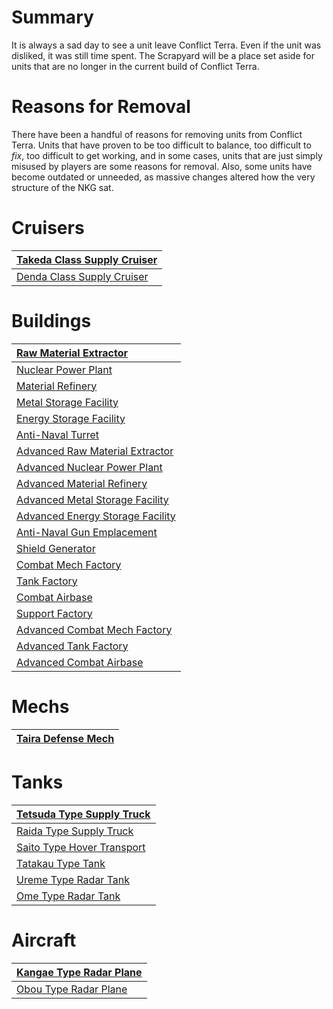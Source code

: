 # Summary #
It is always a sad day to see a unit leave Conflict Terra.  Even if the unit was disliked, it was still time spent.  The Scrapyard will be a place set aside for units that are no longer in the current build of Conflict Terra.

# Reasons for Removal #
There have been a handful of reasons for removing units from Conflict Terra.  Units that have proven to be too difficult to balance, too difficult to _fix_, too difficult to get working, and in some cases, units that are just simply misused by players are some reasons for removal.  Also, some units have become outdated or unneeded, as massive changes altered how the very structure of the NKG sat.

# Cruisers #

|[Takeda Class Supply Cruiser](http://code.google.com/p/conflictterra/wiki/NKGTakedaClassSupplyCruiser)|
|:-----------------------------------------------------------------------------------------------------|
|[Denda Class Supply Cruiser](http://code.google.com/p/conflictterra/wiki/NKGDendaClassSupplyCruiser)|

# Buildings #

|[Raw Material Extractor](http://code.google.com/p/conflictterra/wiki/NKGRawMaterialExtractor)|
|:--------------------------------------------------------------------------------------------|
|[Nuclear Power Plant](http://code.google.com/p/conflictterra/wiki/NKGNuclearPowerPlant)|
|[Material Refinery](http://code.google.com/p/conflictterra/wiki/NKGMaterialRefinery)|
|[Metal Storage Facility](http://code.google.com/p/conflictterra/wiki/NKGMetalStorageFacility)|
|[Energy Storage Facility](http://code.google.com/p/conflictterra/wiki/NKGEnergyStorageFacility)|
|[Anti-Naval Turret](http://code.google.com/p/conflictterra/wiki/NKGAntiNavalTurret)|
|[Advanced Raw Material Extractor](http://code.google.com/p/conflictterra/wiki/NKGAdvancedRawMaterialExtractor)|
|[Advanced Nuclear Power Plant](http://code.google.com/p/conflictterra/wiki/NKGAdvancedNuclearPowerPlant)|
|[Advanced Material Refinery](http://code.google.com/p/conflictterra/wiki/NKGAdvancedMaterialRefinery)|
|[Advanced Metal Storage Facility](http://code.google.com/p/conflictterra/wiki/NKGAdvancedMetalStorageFacility)|
|[Advanced Energy Storage Facility](http://code.google.com/p/conflictterra/wiki/NKGAdvancedEnergyStorageFacility)|
|[Anti-Naval Gun Emplacement](http://code.google.com/p/conflictterra/wiki/NKGAntiNavalGunEmplacement)|
|[Shield Generator](http://code.google.com/p/conflictterra/wiki/NKGShieldGenerator)|
|[Combat Mech Factory](http://code.google.com/p/conflictterra/wiki/NKGCombatMechFactory)|
|[Tank Factory](http://code.google.com/p/conflictterra/wiki/NKGTankFactory)|
|[Combat Airbase](http://code.google.com/p/conflictterra/wiki/NKGCombatAirbase)|
|[Support Factory](http://code.google.com/p/conflictterra/wiki/NKGSupportFactory)|
|[Advanced Combat Mech Factory](http://code.google.com/p/conflictterra/wiki/NKGAdvancedCombatMechFactory)|
|[Advanced Tank Factory](http://code.google.com/p/conflictterra/wiki/NKGAdvancedTankFactory)|
|[Advanced Combat Airbase](http://code.google.com/p/conflictterra/wiki/NKGAdvancedCombatAirbase)|

# Mechs #

|[Taira Defense Mech](http://code.google.com/p/conflictterra/wiki/NKGTairaDefenseMech)|
|:------------------------------------------------------------------------------------|

# Tanks #

|[Tetsuda Type Supply Truck](http://code.google.com/p/conflictterra/wiki/NKGTetsudaTypeSupplyTruck)|
|:-------------------------------------------------------------------------------------------------|
|[Raida Type Supply Truck](http://code.google.com/p/conflictterra/wiki/NKGRaidaTypeSupplyTruck)|
|[Saito Type Hover Transport](http://code.google.com/p/conflictterra/wiki/NKGSaitoTypeHoverTransport)|
|[Tatakau Type Tank](http://code.google.com/p/conflictterra/wiki/NKGTatakauTypeTank)|
|[Ureme Type Radar Tank](http://code.google.com/p/conflictterra/wiki/NKGUremeTypeRadarTank)|
|[Ome Type Radar Tank](http://code.google.com/p/conflictterra/wiki/NKGOmeTypeRadarTank)|

# Aircraft #

|[Kangae Type Radar Plane](http://code.google.com/p/conflictterra/wiki/NKGKangaeTypeRadarPlane)|
|:---------------------------------------------------------------------------------------------|
|[Obou Type Radar Plane](http://code.google.com/p/conflictterra/wiki/NKGObouTypeRadarPlane)|